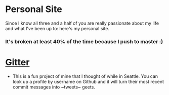 # Personal Site
Since I know all three and a half of you are really passionate about my life and what I've been up to: here's my personal site.

### It's broken at least 40% of the time because I push to master :)

# [Gitter](https://www.andrewemery.io/gitter)
- This is a fun project of mine that I thought of while in Seattle. You can look up a profile by username on Github and it will turn their most recent commit messages into ~tweets~ geets.
